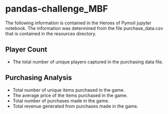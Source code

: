 # pandas-challenge_MBF

The following information is contained in the Heroes of Pymoil jupyter notebook. The information was determined from the file purchase_data.csv that is contained in the resources directory. 

## Player Count
- The total number of unique players captured in the purchasing data file.

## Purchasing Analysis
- Total number of unique items purchased in the game.
- The average price of the items purchased in the game.
- Total number of purchases made in the game.
- Total revenue generated from purchases made in the game.
